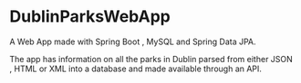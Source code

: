 # DublinParksWebApp
 A Web App made with Spring Boot , MySQL and Spring Data JPA.
 
  The app has information on all the parks in Dublin parsed from either JSON , HTML or XML into a database and made available through an API.
